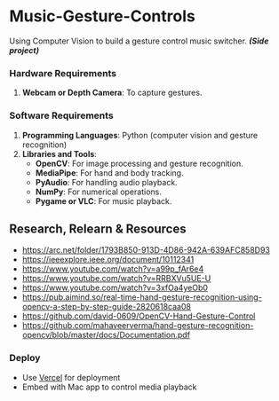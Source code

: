 # Music-Gesture-Controls
Using Computer Vision to build a gesture control music switcher. ***(Side project)***

### Hardware Requirements
1. **Webcam or Depth Camera**: To capture gestures.

### Software Requirements
1. **Programming Languages**: Python (computer vision and gesture recognition)
2. **Libraries and Tools**:
   - **OpenCV**: For image processing and gesture recognition.
   - **MediaPipe**: For hand and body tracking.
   - **PyAudio**: For handling audio playback.
   - **NumPy**: For numerical operations.
   - **Pygame or VLC**: For music playback.

## Research, Relearn & Resources
   - https://arc.net/folder/1793B850-913D-4D86-942A-639AFC858D93  
   - https://ieeexplore.ieee.org/document/10112341
   - https://www.youtube.com/watch?v=a99p_fAr6e4
   - https://www.youtube.com/watch?v=RRBXVu5UE-U
   - https://www.youtube.com/watch?v=3xfOa4yeOb0
   - https://pub.aimind.so/real-time-hand-gesture-recognition-using-opencv-a-step-by-step-guide-2820618caa08
   - https://github.com/david-0609/OpenCV-Hand-Gesture-Control
   - https://github.com/mahaveerverma/hand-gesture-recognition-opencv/blob/master/docs/Documentation.pdf

### Deploy
- Use [Vercel](https://vercel.com/) for deployment
- Embed with Mac app to control media playback
